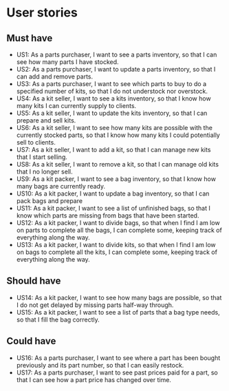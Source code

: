 # User stories

## Must have

- US1: As a parts purchaser, I want to see a parts inventory, so that I can see how many parts I have stocked.
- US2: As a parts purchaser, I want to update a parts inventory, so that I can add and remove parts.
- US3: As a parts purchaser, I want to see which parts to buy to do a specified number of kits, so that I do not understock nor overstock.
- US4: As a kit seller, I want to see a kits inventory, so that I know how many kits I can currently supply to clients.
- US5: As a kit seller, I want to update the kits inventory, so that I can prepare and sell kits.
- US6: As a kit seller, I want to see how many kits are possible with the currently stocked parts, so that I know how many kits I could potentially sell to clients.
- US7: As a kit seller, I want to add a kit, so that I can manage new kits that I start selling.
- US8: As a kit seller, I want to remove a kit, so that I can manage old kits that I no longer sell.
- US9: As a kit packer, I want to see a bag inventory, so that I know how many bags are currently ready.
- US10: As a kit packer, I want to update a bag inventory, so that I can pack bags and prepare
- US11: As a kit packer, I want to see a list of unfinished bags, so that I know which parts are missing from bags that have been started.
- US12: As a kit packer, I want to divide bags, so that when I find I am low on parts to complete all the bags, I can complete some, keeping track of everything along the way.
- US13: As a kit packer, I want to divide kits, so that when I find I am low on bags to complete all the kits, I can complete some, keeping track of everything along the way.

## Should have

- US14: As a kit packer, I want to see how many bags are possible, so that I do not get delayed by missing parts half-way through.
- US15: As a kit packer, I want to see a list of parts that a bag type needs, so that I fill the bag correctly.

## Could have

- US16: As a parts purchaser, I want to see where a part has been bought previously and its part number, so that I can easily restock.
- US17: As a parts purchaser, I want to see past prices paid for a part, so that I can see how a part price has changed over time.
